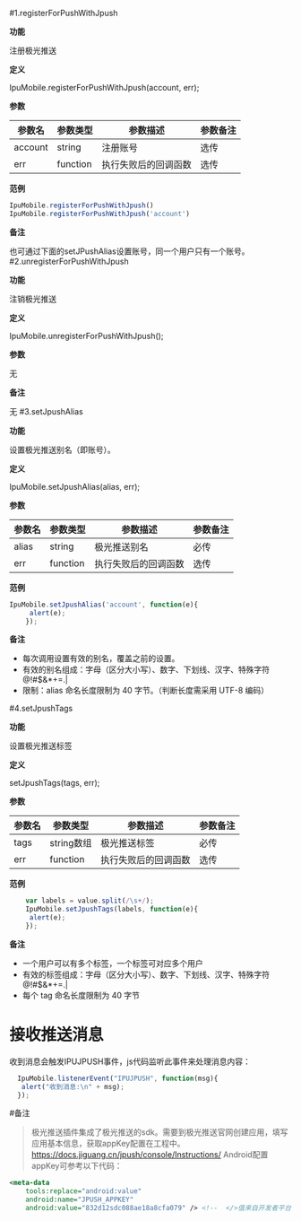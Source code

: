 
#1.registerForPushWithJpush

**功能**

注册极光推送

**定义**

IpuMobile.registerForPushWithJpush(account, err);

**参数**

|参数名|参数类型|参数描述|参数备注|
|--------|-----------|-----------|----------|
|account|string|注册账号|选传|
|err|function|执行失败后的回调函数|选传|

**范例**

```javascript
IpuMobile.registerForPushWithJpush()
IpuMobile.registerForPushWithJpush('account')
```

**备注**

也可通过下面的setJPushAlias设置账号，同一个用户只有一个账号。
#2.unregisterForPushWithJpush

**功能**

注销极光推送

**定义**

IpuMobile.unregisterForPushWithJpush();

**参数**

无

**备注**

无
#3.setJpushAlias

**功能**

设置极光推送别名（即账号）。

**定义**

IpuMobile.setJpushAlias(alias, err);

**参数**

|参数名|参数类型|参数描述|参数备注|
|--------|-----------|-----------|----------|
|alias|string|极光推送别名|必传|
|err|function|执行失败后的回调函数|选传|

**范例**

```javascript
IpuMobile.setJpushAlias('account', function(e){
     alert(e);
    });
```

**备注**

- 每次调用设置有效的别名，覆盖之前的设置。
- 有效的别名组成：字母（区分大小写）、数字、下划线、汉字、特殊字符@!#$&*+=.|
- 限制：alias 命名长度限制为 40 字节。（判断长度需采用 UTF-8 编码）

#4.setJpushTags

**功能**

设置极光推送标签

**定义**

setJpushTags(tags, err);

**参数**

|参数名|参数类型|参数描述|参数备注|
|--------|-----------|-----------|----------|
|tags|string数组|极光推送标签|必传|
|err|function|执行失败后的回调函数|选传|

**范例**

```javascript
    var labels = value.split(/\s+/);
    IpuMobile.setJpushTags(labels, function(e){
     alert(e);
    });
```

**备注**

- 一个用户可以有多个标签，一个标签可对应多个用户
- 有效的标签组成：字母（区分大小写）、数字、下划线、汉字、特殊字符@!#$&*+=.|
- 每个 tag 命名长度限制为 40 字节

# 接收推送消息
收到消息会触发IPUJPUSH事件，js代码监听此事件来处理消息内容：
```javascript
  IpuMobile.listenerEvent("IPUJPUSH", function(msg){
   alert("收到消息:\n" + msg);
  });
```

#备注
> 极光推送插件集成了极光推送的sdk。需要到极光推送官网创建应用，填写应用基本信息，获取appKey配置在工程中。https://docs.jiguang.cn/jpush/console/Instructions/
Android配置appKey可参考以下代码：
```xml
<meta-data
    tools:replace="android:value"
    android:name="JPUSH_APPKEY"
    android:value="832d12sdc088ae18a8cfa079" /> <!--  </>值来自开发者平台取得的AppKey-->
```